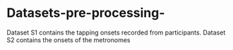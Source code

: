 # Datasets-pre-processing-
Dataset S1 contains the tapping onsets recorded from participants. Dataset S2 contains the onsets of the metronomes
